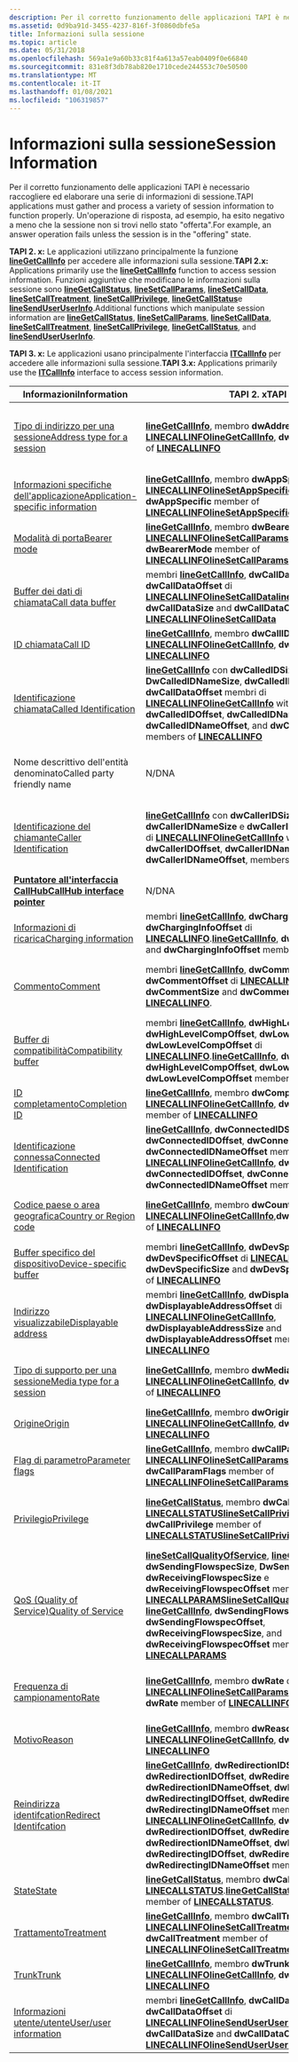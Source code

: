 ```yaml
---
description: Per il corretto funzionamento delle applicazioni TAPI è necessario raccogliere ed elaborare una serie di informazioni di sessione. Ad esempio, un'operazione di risposta ha esito negativo a meno che la sessione non si trovi nello \# stato &0034; offerta&\# 0034;.
ms.assetid: 0d9ba91d-3455-4237-816f-3f0860dbfe5a
title: Informazioni sulla sessione
ms.topic: article
ms.date: 05/31/2018
ms.openlocfilehash: 569a1e9a60b33c81f4a613a57eab0409f0e66840
ms.sourcegitcommit: 831e8f3db78ab820e1710cede244553c70e50500
ms.translationtype: MT
ms.contentlocale: it-IT
ms.lasthandoff: 01/08/2021
ms.locfileid: "106319857"
---
```

# <a name="session-information"></a><span data-ttu-id="a5a46-104">Informazioni sulla sessione</span><span class="sxs-lookup"><span data-stu-id="a5a46-104">Session Information</span></span>

<span data-ttu-id="a5a46-105">Per il corretto funzionamento delle applicazioni TAPI è necessario raccogliere ed elaborare una serie di informazioni di sessione.</span><span class="sxs-lookup"><span data-stu-id="a5a46-105">TAPI applications must gather and process a variety of session information to function properly.</span></span> <span data-ttu-id="a5a46-106">Un'operazione di risposta, ad esempio, ha esito negativo a meno che la sessione non si trovi nello stato "offerta".</span><span class="sxs-lookup"><span data-stu-id="a5a46-106">For example, an answer operation fails unless the session is in the "offering" state.</span></span>

<span data-ttu-id="a5a46-107">**TAPI 2. x:** Le applicazioni utilizzano principalmente la funzione [**lineGetCallInfo**](/windows/win32/api/tapi/nf-tapi-linegetcallinfo) per accedere alle informazioni sulla sessione.</span><span class="sxs-lookup"><span data-stu-id="a5a46-107">**TAPI 2.x:** Applications primarily use the [**lineGetCallInfo**](/windows/win32/api/tapi/nf-tapi-linegetcallinfo) function to access session information.</span></span> <span data-ttu-id="a5a46-108">Funzioni aggiuntive che modificano le informazioni sulla sessione sono [**lineGetCallStatus**](/windows/win32/api/tapi/nf-tapi-linegetcallstatus), [**lineSetCallParams**](/windows/win32/api/tapi/nf-tapi-linesetcallparams), [**lineSetCallData**](/windows/win32/api/tapi/nf-tapi-linesetcalldata), [**lineSetCallTreatment**](/windows/win32/api/tapi/nf-tapi-linesetcalltreatment), [**lineSetCallPrivilege**](/windows/win32/api/tapi/nf-tapi-linesetcallprivilege), [**lineGetCallStatus**](/windows/win32/api/tapi/nf-tapi-linegetcallstatus)e [**lineSendUserUserInfo**](/windows/win32/api/tapi/nf-tapi-linesenduseruserinfo).</span><span class="sxs-lookup"><span data-stu-id="a5a46-108">Additional functions which manipulate session information are [**lineGetCallStatus**](/windows/win32/api/tapi/nf-tapi-linegetcallstatus), [**lineSetCallParams**](/windows/win32/api/tapi/nf-tapi-linesetcallparams), [**lineSetCallData**](/windows/win32/api/tapi/nf-tapi-linesetcalldata), [**lineSetCallTreatment**](/windows/win32/api/tapi/nf-tapi-linesetcalltreatment), [**lineSetCallPrivilege**](/windows/win32/api/tapi/nf-tapi-linesetcallprivilege), [**lineGetCallStatus**](/windows/win32/api/tapi/nf-tapi-linegetcallstatus), and [**lineSendUserUserInfo**](/windows/win32/api/tapi/nf-tapi-linesenduseruserinfo).</span></span>

<span data-ttu-id="a5a46-109">**TAPI 3. x:** Le applicazioni usano principalmente l'interfaccia [**ITCallInfo**](/windows/desktop/api/tapi3if/nn-tapi3if-itcallinfo) per accedere alle informazioni sulla sessione.</span><span class="sxs-lookup"><span data-stu-id="a5a46-109">**TAPI 3.x:** Applications primarily use the [**ITCallInfo**](/windows/desktop/api/tapi3if/nn-tapi3if-itcallinfo) interface to access session information.</span></span>



| <span data-ttu-id="a5a46-110">Informazioni</span><span class="sxs-lookup"><span data-stu-id="a5a46-110">Information</span></span>                                                                  | <span data-ttu-id="a5a46-111">TAPI 2. x</span><span class="sxs-lookup"><span data-stu-id="a5a46-111">TAPI 2.x</span></span>                                                                                                                                                                                                                                                                                                                                           | <span data-ttu-id="a5a46-112">TAPI 3. x</span><span class="sxs-lookup"><span data-stu-id="a5a46-112">TAPI 3.x</span></span>                                                                                                                                                                                                                                                              |
|------------------------------------------------------------------------------|----------------------------------------------------------------------------------------------------------------------------------------------------------------------------------------------------------------------------------------------------------------------------------------------------------------------------------------------------|-----------------------------------------------------------------------------------------------------------------------------------------------------------------------------------------------------------------------------------------------------------------------|
| [<span data-ttu-id="a5a46-113">Tipo di indirizzo per una sessione</span><span class="sxs-lookup"><span data-stu-id="a5a46-113">Address type for a session</span></span>](address-type-for-a-session-ovr.md)             | <span data-ttu-id="a5a46-114">[**lineGetCallInfo**](/windows/win32/api/tapi/nf-tapi-linegetcallinfo), membro **dwAddressType** di [**LINECALLINFO**](/windows/win32/api/tapi/ns-tapi-linecallinfo)</span><span class="sxs-lookup"><span data-stu-id="a5a46-114">[**lineGetCallInfo**](/windows/win32/api/tapi/nf-tapi-linegetcallinfo), **dwAddressType** member of [**LINECALLINFO**](/windows/win32/api/tapi/ns-tapi-linecallinfo)</span></span>                                                                                                                                                                                                                 | <span data-ttu-id="a5a46-115">[**ITCallInfo:: Get \_ CallInfoLong**](/windows/desktop/api/tapi3if/nf-tapi3if-itcallinfo-get_callinfolong), chiamato con il membro CIL **\_ CALLERIDADDRESSTYPE**, **CIL \_ CALLEDIDADDRESSTYPE** o **CIL \_ CONNECTEDIDADDRESSTYPE** di [**CALLINFO \_ Long**](/windows/desktop/api/Tapi3if/ne-tapi3if-callinfo_long).</span><span class="sxs-lookup"><span data-stu-id="a5a46-115">[**ITCallInfo::get\_CallInfoLong**](/windows/desktop/api/tapi3if/nf-tapi3if-itcallinfo-get_callinfolong), called with the **CIL\_CALLERIDADDRESSTYPE**, **CIL\_CALLEDIDADDRESSTYPE**, or **CIL\_CONNECTEDIDADDRESSTYPE** member of [**CALLINFO\_LONG**](/windows/desktop/api/Tapi3if/ne-tapi3if-callinfo_long).</span></span>                               |
| [<span data-ttu-id="a5a46-116">Informazioni specifiche dell'applicazione</span><span class="sxs-lookup"><span data-stu-id="a5a46-116">Application-specific information</span></span>](application-specific-information-ovr.md) | <span data-ttu-id="a5a46-117">[**lineGetCallInfo**](/windows/win32/api/tapi/nf-tapi-linegetcallinfo), membro **dwAppSpecific** di [**LINECALLINFO**](/windows/win32/api/tapi/ns-tapi-linecallinfo)[**lineSetAppSpecific**](/windows/win32/api/tapi/nf-tapi-linesetappspecific)</span><span class="sxs-lookup"><span data-stu-id="a5a46-117">[**lineGetCallInfo**](/windows/win32/api/tapi/nf-tapi-linegetcallinfo), **dwAppSpecific** member of [**LINECALLINFO**](/windows/win32/api/tapi/ns-tapi-linecallinfo)[**lineSetAppSpecific**](/windows/win32/api/tapi/nf-tapi-linesetappspecific)</span></span><br/>                                                                                                                                             | <span data-ttu-id="a5a46-118">[**ITCallInfo:: Get \_ CallInfoLong**](/windows/desktop/api/tapi3if/nf-tapi3if-itcallinfo-get_callinfolong) o [**ITCallInfo::p UT \_ CallInfoLong**](/windows/desktop/api/tapi3if/nf-tapi3if-itcallinfo-put_callinfolong), chiamato con il **membro \_ APPSPECIFIC CIL** di [**CALLINFO \_ Long**](/windows/desktop/api/Tapi3if/ne-tapi3if-callinfo_long).</span><span class="sxs-lookup"><span data-stu-id="a5a46-118">[**ITCallInfo::get\_CallInfoLong**](/windows/desktop/api/tapi3if/nf-tapi3if-itcallinfo-get_callinfolong) or [**ITCallInfo::put\_CallInfoLong**](/windows/desktop/api/tapi3if/nf-tapi3if-itcallinfo-put_callinfolong), called with the **CIL\_APPSPECIFIC** member of [**CALLINFO\_LONG**](/windows/desktop/api/Tapi3if/ne-tapi3if-callinfo_long).</span></span>                                 |
| [<span data-ttu-id="a5a46-119">Modalità di porta</span><span class="sxs-lookup"><span data-stu-id="a5a46-119">Bearer mode</span></span>](bearer-mode-ovr.md)                                           | <span data-ttu-id="a5a46-120">[**lineGetCallInfo**](/windows/win32/api/tapi/nf-tapi-linegetcallinfo), membro **dwBearerMode** di [**LINECALLINFO**](/windows/win32/api/tapi/ns-tapi-linecallinfo)[**lineSetCallParams**](/windows/win32/api/tapi/nf-tapi-linesetcallparams)</span><span class="sxs-lookup"><span data-stu-id="a5a46-120">[**lineGetCallInfo**](/windows/win32/api/tapi/nf-tapi-linegetcallinfo), **dwBearerMode** member of [**LINECALLINFO**](/windows/win32/api/tapi/ns-tapi-linecallinfo)[**lineSetCallParams**](/windows/win32/api/tapi/nf-tapi-linesetcallparams)</span></span><br/>                                                                                                                                                | <span data-ttu-id="a5a46-121">[**ITCallInfo:: Get \_ CallInfoLong**](/windows/desktop/api/tapi3if/nf-tapi3if-itcallinfo-get_callinfolong) o [**ITCallInfo::p UT \_ CallInfoLong**](/windows/desktop/api/tapi3if/nf-tapi3if-itcallinfo-put_callinfolong), chiamato con il **membro \_ BEARERMODE CIL** di [**CALLINFO \_ Long**](/windows/desktop/api/Tapi3if/ne-tapi3if-callinfo_long).</span><span class="sxs-lookup"><span data-stu-id="a5a46-121">[**ITCallInfo::get\_CallInfoLong**](/windows/desktop/api/tapi3if/nf-tapi3if-itcallinfo-get_callinfolong) or [**ITCallInfo::put\_CallInfoLong**](/windows/desktop/api/tapi3if/nf-tapi3if-itcallinfo-put_callinfolong), called with the **CIL\_BEARERMODE** member of [**CALLINFO\_LONG**](/windows/desktop/api/Tapi3if/ne-tapi3if-callinfo_long).</span></span>                                  |
| [<span data-ttu-id="a5a46-122">Buffer dei dati di chiamata</span><span class="sxs-lookup"><span data-stu-id="a5a46-122">Call data buffer</span></span>](call-data-ovr.md)                                        | <span data-ttu-id="a5a46-123">membri [**lineGetCallInfo**](/windows/win32/api/tapi/nf-tapi-linegetcallinfo), **dwCallDataSize** e **dwCallDataOffset** di [**LINECALLINFO**](/windows/win32/api/tapi/ns-tapi-linecallinfo)[**lineSetCallData**](/windows/win32/api/tapi/nf-tapi-linesetcalldata)</span><span class="sxs-lookup"><span data-stu-id="a5a46-123">[**lineGetCallInfo**](/windows/win32/api/tapi/nf-tapi-linegetcallinfo), **dwCallDataSize** and **dwCallDataOffset** members of [**LINECALLINFO**](/windows/win32/api/tapi/ns-tapi-linecallinfo)[**lineSetCallData**](/windows/win32/api/tapi/nf-tapi-linesetcalldata)</span></span><br/>                                                                                                                        | <span data-ttu-id="a5a46-124">[**ITCallInfo:: GetCallInfoBuffer**](/windows/desktop/api/tapi3if/nf-tapi3if-itcallinfo-getcallinfobuffer), chiamato con il **membro \_ CALLDATABUFFER di CIB** del [**\_ buffer CALLINFO**](/windows/desktop/api/Tapi3if/ne-tapi3if-callinfo_buffer)</span><span class="sxs-lookup"><span data-stu-id="a5a46-124">[**ITCallInfo::GetCallInfoBuffer**](/windows/desktop/api/tapi3if/nf-tapi3if-itcallinfo-getcallinfobuffer), called with the **CIB\_CALLDATABUFFER** member of [**CALLINFO\_BUFFER**](/windows/desktop/api/Tapi3if/ne-tapi3if-callinfo_buffer)</span></span>                                                                                                  |
| [<span data-ttu-id="a5a46-125">ID chiamata</span><span class="sxs-lookup"><span data-stu-id="a5a46-125">Call ID</span></span>](call-id-ovr.md)                                                   | <span data-ttu-id="a5a46-126">[**lineGetCallInfo**](/windows/win32/api/tapi/nf-tapi-linegetcallinfo), membro **dwCallID** di [**LINECALLINFO**](/windows/win32/api/tapi/ns-tapi-linecallinfo)</span><span class="sxs-lookup"><span data-stu-id="a5a46-126">[**lineGetCallInfo**](/windows/win32/api/tapi/nf-tapi-linegetcallinfo), **dwCallID** member of [**LINECALLINFO**](/windows/win32/api/tapi/ns-tapi-linecallinfo)</span></span>                                                                                                                                                                                                                      | <span data-ttu-id="a5a46-127">[**ITCallInfo:: Get \_ CallInfoLong**](/windows/desktop/api/tapi3if/nf-tapi3if-itcallinfo-get_callinfolong), chiamato con il membro **CIL \_ CALLID** di [**CALLINFO \_ Long**](/windows/desktop/api/Tapi3if/ne-tapi3if-callinfo_long).</span><span class="sxs-lookup"><span data-stu-id="a5a46-127">[**ITCallInfo::get\_CallInfoLong**](/windows/desktop/api/tapi3if/nf-tapi3if-itcallinfo-get_callinfolong), called with the **CIL\_CALLID** member of [**CALLINFO\_LONG**](/windows/desktop/api/Tapi3if/ne-tapi3if-callinfo_long).</span></span>                                                                                                              |
| [<span data-ttu-id="a5a46-128">Identificazione chiamata</span><span class="sxs-lookup"><span data-stu-id="a5a46-128">Called Identification</span></span>](called-identification-ovr.md)                       | <span data-ttu-id="a5a46-129">[**lineGetCallInfo**](/windows/win32/api/tapi/nf-tapi-linegetcallinfo) con **dwCalledIDSize**, **dwCalledIDOffset**, **DwCalledIDNameSize**, **dwCalledIDNameOffset** e **dwCallDataOffset** membri di [**LINECALLINFO**](/windows/win32/api/tapi/ns-tapi-linecallinfo)</span><span class="sxs-lookup"><span data-stu-id="a5a46-129">[**lineGetCallInfo**](/windows/win32/api/tapi/nf-tapi-linegetcallinfo) with **dwCalledIDSize**, **dwCalledIDOffset**, **dwCalledIDNameSize**, **dwCalledIDNameOffset**, and **dwCallDataOffset** members of [**LINECALLINFO**](/windows/win32/api/tapi/ns-tapi-linecallinfo)</span></span>                                                                                                         | <span data-ttu-id="a5a46-130">[**ITCallInfo:: Get \_ CallInfoString**](/windows/desktop/api/tapi3if/nf-tapi3if-itcallinfo-get_callinfostring) o [**ITCallInfo::p UT \_ CallInfoString**](/windows/desktop/api/tapi3if/nf-tapi3if-itcallinfo-put_callinfostring), chiamato con il **membro \_ CALLINGPARTYID CIS** della [**\_ stringa CALLINFO**](/windows/desktop/api/Tapi3if/ne-tapi3if-callinfo_string).</span><span class="sxs-lookup"><span data-stu-id="a5a46-130">[**ITCallInfo::get\_CallInfoString**](/windows/desktop/api/tapi3if/nf-tapi3if-itcallinfo-get_callinfostring) or [**ITCallInfo::put\_CallInfoString**](/windows/desktop/api/tapi3if/nf-tapi3if-itcallinfo-put_callinfostring), called with the **CIS\_CALLINGPARTYID** member of [**CALLINFO\_STRING**](/windows/desktop/api/Tapi3if/ne-tapi3if-callinfo_string).</span></span>                  |
| <span data-ttu-id="a5a46-131">Nome descrittivo dell'entità denominato</span><span class="sxs-lookup"><span data-stu-id="a5a46-131">Called party friendly name</span></span>                                                   | <span data-ttu-id="a5a46-132">N/D</span><span class="sxs-lookup"><span data-stu-id="a5a46-132">NA</span></span>                                                                                                                                                                                                                                                                                                                                                 | <span data-ttu-id="a5a46-133">[**ITCallInfo:: Get \_ CallInfoString**](/windows/desktop/api/tapi3if/nf-tapi3if-itcallinfo-get_callinfostring) o [**ITCallInfo::p UT \_ CallInfoString**](/windows/desktop/api/tapi3if/nf-tapi3if-itcallinfo-put_callinfostring), chiamato con il **membro \_ CALLEDPARTYFRIENDLYNAME CIS** della [**\_ stringa CALLINFO**](/windows/desktop/api/Tapi3if/ne-tapi3if-callinfo_string).</span><span class="sxs-lookup"><span data-stu-id="a5a46-133">[**ITCallInfo::get\_CallInfoString**](/windows/desktop/api/tapi3if/nf-tapi3if-itcallinfo-get_callinfostring) or [**ITCallInfo::put\_CallInfoString**](/windows/desktop/api/tapi3if/nf-tapi3if-itcallinfo-put_callinfostring), called with the **CIS\_CALLEDPARTYFRIENDLYNAME** member of [**CALLINFO\_STRING**](/windows/desktop/api/Tapi3if/ne-tapi3if-callinfo_string).</span></span>         |
| [<span data-ttu-id="a5a46-134">Identificazione del chiamante</span><span class="sxs-lookup"><span data-stu-id="a5a46-134">Caller Identification</span></span>](caller-identification-ovr.md)                       | <span data-ttu-id="a5a46-135">[**lineGetCallInfo**](/windows/win32/api/tapi/nf-tapi-linegetcallinfo) con **dwCallerIDSize**, **dwCallerIDOffset**, **dwCallerIDNameSize** e **dwCallerIDNameOffset**, membri di [**LINECALLINFO**](/windows/win32/api/tapi/ns-tapi-linecallinfo)</span><span class="sxs-lookup"><span data-stu-id="a5a46-135">[**lineGetCallInfo**](/windows/win32/api/tapi/nf-tapi-linegetcallinfo) with **dwCallerIDSize**, **dwCallerIDOffset**, **dwCallerIDNameSize**, and **dwCallerIDNameOffset**, members of [**LINECALLINFO**](/windows/win32/api/tapi/ns-tapi-linecallinfo)</span></span>                                                                                                                              | <span data-ttu-id="a5a46-136">[**ITCallInfo:: Get \_ CallInfoString**](/windows/desktop/api/tapi3if/nf-tapi3if-itcallinfo-get_callinfostring), chiamato con il **membro CIS \_ CALLERIDNAME**, **CIS \_ CALLERIDNUMBER**, **CIS \_ CALLEDIDNAME** o **CIS \_ CALLEDIDNUMBER** di [**CALLINFO \_ stringa**](/windows/desktop/api/Tapi3if/ne-tapi3if-callinfo_string).</span><span class="sxs-lookup"><span data-stu-id="a5a46-136">[**ITCallInfo::get\_CallInfoString**](/windows/desktop/api/tapi3if/nf-tapi3if-itcallinfo-get_callinfostring), called with the **CIS\_CALLERIDNAME**, **CIS\_CALLERIDNUMBER**, **CIS\_CALLEDIDNAME**, or **CIS\_CALLEDIDNUMBER** member of [**CALLINFO\_STRING**](/windows/desktop/api/Tapi3if/ne-tapi3if-callinfo_string).</span></span>                    |
| [<span data-ttu-id="a5a46-137">**Puntatore all'interfaccia CallHub**</span><span class="sxs-lookup"><span data-stu-id="a5a46-137">**CallHub interface pointer**</span></span>](/windows/desktop/api/tapi3if/nn-tapi3if-itcallhub)                               | <span data-ttu-id="a5a46-138">N/D</span><span class="sxs-lookup"><span data-stu-id="a5a46-138">NA</span></span>                                                                                                                                                                                                                                                                                                                                                 | <span data-ttu-id="a5a46-139">[**ITCallInfo:: Get \_ CallHub**](/windows/desktop/api/tapi3if/nf-tapi3if-itcallinfo-get_callhub)[**ITTAPI:: EnumerateCallHubs**](/windows/desktop/api/tapi3if/nf-tapi3if-ittapi-enumeratecallhubs)</span><span class="sxs-lookup"><span data-stu-id="a5a46-139">[**ITCallInfo::get\_CallHub**](/windows/desktop/api/tapi3if/nf-tapi3if-itcallinfo-get_callhub)[**ITTAPI::EnumerateCallHubs**](/windows/desktop/api/tapi3if/nf-tapi3if-ittapi-enumeratecallhubs)</span></span><br/>                                                                                                                                    |
| [<span data-ttu-id="a5a46-140">Informazioni di ricarica</span><span class="sxs-lookup"><span data-stu-id="a5a46-140">Charging information</span></span>](charging-information-ovr.md)                         | <span data-ttu-id="a5a46-141">membri [**lineGetCallInfo**](/windows/win32/api/tapi/nf-tapi-linegetcallinfo), **dwChargingInfoSize** e **dwChargingInfoOffset** di [**LINECALLINFO**](/windows/win32/api/tapi/ns-tapi-linecallinfo).</span><span class="sxs-lookup"><span data-stu-id="a5a46-141">[**lineGetCallInfo**](/windows/win32/api/tapi/nf-tapi-linegetcallinfo), **dwChargingInfoSize** and **dwChargingInfoOffset** members of [**LINECALLINFO**](/windows/win32/api/tapi/ns-tapi-linecallinfo).</span></span>                                                                                                                                                                             | <span data-ttu-id="a5a46-142">[**ITCallInfo:: GetCallInfoBuffer**](/windows/desktop/api/tapi3if/nf-tapi3if-itcallinfo-getcallinfobuffer), chiamato con il **membro \_ CHARGINGINFOBUFFER di CIB** del [**\_ buffer CALLINFO**](/windows/desktop/api/Tapi3if/ne-tapi3if-callinfo_buffer)</span><span class="sxs-lookup"><span data-stu-id="a5a46-142">[**ITCallInfo::GetCallInfoBuffer**](/windows/desktop/api/tapi3if/nf-tapi3if-itcallinfo-getcallinfobuffer), called with the **CIB\_CHARGINGINFOBUFFER** member of [**CALLINFO\_BUFFER**](/windows/desktop/api/Tapi3if/ne-tapi3if-callinfo_buffer)</span></span>                                                                                              |
| [<span data-ttu-id="a5a46-143">Commento</span><span class="sxs-lookup"><span data-stu-id="a5a46-143">Comment</span></span>](comment-ovr.md)                                                   | <span data-ttu-id="a5a46-144">membri [**lineGetCallInfo**](/windows/win32/api/tapi/nf-tapi-linegetcallinfo), **dwCommentSize** e **dwCommentOffset** di [**LINECALLINFO**](/windows/win32/api/tapi/ns-tapi-linecallinfo).</span><span class="sxs-lookup"><span data-stu-id="a5a46-144">[**lineGetCallInfo**](/windows/win32/api/tapi/nf-tapi-linegetcallinfo), **dwCommentSize** and **dwCommentOffset** members of [**LINECALLINFO**](/windows/win32/api/tapi/ns-tapi-linecallinfo).</span></span>                                                                                                                                                                                       | <span data-ttu-id="a5a46-145">[**ITCallInfo:: Get \_ CallInfoString**](/windows/desktop/api/tapi3if/nf-tapi3if-itcallinfo-get_callinfostring) o [**ITCallInfo::p UT \_ CallInfoString**](/windows/desktop/api/tapi3if/nf-tapi3if-itcallinfo-put_callinfostring), chiamato con il membro del **\_ Commento CIS** della [**\_ stringa CALLINFO**](/windows/desktop/api/Tapi3if/ne-tapi3if-callinfo_string).</span><span class="sxs-lookup"><span data-stu-id="a5a46-145">[**ITCallInfo::get\_CallInfoString**](/windows/desktop/api/tapi3if/nf-tapi3if-itcallinfo-get_callinfostring) or [**ITCallInfo::put\_CallInfoString**](/windows/desktop/api/tapi3if/nf-tapi3if-itcallinfo-put_callinfostring), called with the **CIS\_COMMENT** member of [**CALLINFO\_STRING**](/windows/desktop/api/Tapi3if/ne-tapi3if-callinfo_string).</span></span>                         |
| [<span data-ttu-id="a5a46-146">Buffer di compatibilità</span><span class="sxs-lookup"><span data-stu-id="a5a46-146">Compatibility buffer</span></span>](compatibility-buffer-ovr.md)                         | <span data-ttu-id="a5a46-147">membri [**lineGetCallInfo**](/windows/win32/api/tapi/nf-tapi-linegetcallinfo), **dwHighLevelCompSize**, **dwHighLevelCompOffset**, **dwLowLevelCompSize** o **dwLowLevelCompOffset** di [**LINECALLINFO**](/windows/win32/api/tapi/ns-tapi-linecallinfo).</span><span class="sxs-lookup"><span data-stu-id="a5a46-147">[**lineGetCallInfo**](/windows/win32/api/tapi/nf-tapi-linegetcallinfo), **dwHighLevelCompSize**, **dwHighLevelCompOffset**, **dwLowLevelCompSize**, or **dwLowLevelCompOffset** members of [**LINECALLINFO**](/windows/win32/api/tapi/ns-tapi-linecallinfo).</span></span>                                                                                                                         | <span data-ttu-id="a5a46-148">[**ITCallInfo:: GetCallInfoBuffer**](/windows/desktop/api/tapi3if/nf-tapi3if-itcallinfo-getcallinfobuffer), chiamato con il **membro CIB \_ HIGHLEVELCOMPATIBILITYBUFFER** o CIB LOWLEVELCOMPATIBILITYBUFFER del [**\_ buffer CALLINFO**](/windows/desktop/api/Tapi3if/ne-tapi3if-callinfo_buffer) **\_**</span><span class="sxs-lookup"><span data-stu-id="a5a46-148">[**ITCallInfo::GetCallInfoBuffer**](/windows/desktop/api/tapi3if/nf-tapi3if-itcallinfo-getcallinfobuffer), called with the **CIB\_HIGHLEVELCOMPATIBILITYBUFFER** or **CIB\_LOWLEVELCOMPATIBILITYBUFFER** member of [**CALLINFO\_BUFFER**](/windows/desktop/api/Tapi3if/ne-tapi3if-callinfo_buffer)</span></span>                                            |
| [<span data-ttu-id="a5a46-149">ID completamento</span><span class="sxs-lookup"><span data-stu-id="a5a46-149">Completion ID</span></span>](completion-id-ovr.md)                                       | <span data-ttu-id="a5a46-150">[**lineGetCallInfo**](/windows/win32/api/tapi/nf-tapi-linegetcallinfo), membro **dwCompletionID** di [**LINECALLINFO**](/windows/win32/api/tapi/ns-tapi-linecallinfo)</span><span class="sxs-lookup"><span data-stu-id="a5a46-150">[**lineGetCallInfo**](/windows/win32/api/tapi/nf-tapi-linegetcallinfo), **dwCompletionID** member of [**LINECALLINFO**](/windows/win32/api/tapi/ns-tapi-linecallinfo)</span></span>                                                                                                                                                                                                                | <span data-ttu-id="a5a46-151">[**ITCallInfo:: Get \_ CallInfoLong**](/windows/desktop/api/tapi3if/nf-tapi3if-itcallinfo-get_callinfolong), chiamato con il membro **CIL \_ COMPLETIONID** di [**CALLINFO \_ Long**](/windows/desktop/api/Tapi3if/ne-tapi3if-callinfo_long).</span><span class="sxs-lookup"><span data-stu-id="a5a46-151">[**ITCallInfo::get\_CallInfoLong**](/windows/desktop/api/tapi3if/nf-tapi3if-itcallinfo-get_callinfolong), called with the **CIL\_COMPLETIONID** member of [**CALLINFO\_LONG**](/windows/desktop/api/Tapi3if/ne-tapi3if-callinfo_long).</span></span>                                                                                                        |
| [<span data-ttu-id="a5a46-152">Identificazione connessa</span><span class="sxs-lookup"><span data-stu-id="a5a46-152">Connected Identification</span></span>](connected-identification-ovr.md)                 | <span data-ttu-id="a5a46-153">[**lineGetCallInfo**](/windows/win32/api/tapi/nf-tapi-linegetcallinfo), **dwConnectedIDSize**, **dwConnectedIDOffset**, **dwConnectedIDNameSize** o **dwConnectedIDNameOffset** membro di [**LINECALLINFO**](/windows/win32/api/tapi/ns-tapi-linecallinfo)</span><span class="sxs-lookup"><span data-stu-id="a5a46-153">[**lineGetCallInfo**](/windows/win32/api/tapi/nf-tapi-linegetcallinfo), **dwConnectedIDSize**, **dwConnectedIDOffset**, **dwConnectedIDNameSize**, or **dwConnectedIDNameOffset** member of [**LINECALLINFO**](/windows/win32/api/tapi/ns-tapi-linecallinfo)</span></span>                                                                                                                         | <span data-ttu-id="a5a46-154">[**ITCallInfo:: Get \_ CallInfoString**](/windows/desktop/api/tapi3if/nf-tapi3if-itcallinfo-get_callinfostring), chiamato con il membro **CIS \_ CONNECTEDIDNAME** o **CIS \_ CONNECTEDIDNUMBER** di [**CALLINFO \_ String**](/windows/desktop/api/Tapi3if/ne-tapi3if-callinfo_string).</span><span class="sxs-lookup"><span data-stu-id="a5a46-154">[**ITCallInfo::get\_CallInfoString**](/windows/desktop/api/tapi3if/nf-tapi3if-itcallinfo-get_callinfostring), called with the **CIS\_CONNECTEDIDNAME** or **CIS\_CONNECTEDIDNUMBER** member of [**CALLINFO\_STRING**](/windows/desktop/api/Tapi3if/ne-tapi3if-callinfo_string).</span></span>                                                               |
| [<span data-ttu-id="a5a46-155">Codice paese o area geografica</span><span class="sxs-lookup"><span data-stu-id="a5a46-155">Country or Region code</span></span>](country-code-ovr.md)                               | <span data-ttu-id="a5a46-156">[**lineGetCallInfo**](/windows/win32/api/tapi/nf-tapi-linegetcallinfo), membro **dwCountryCode** di [**LINECALLINFO**](/windows/win32/api/tapi/ns-tapi-linecallinfo)</span><span class="sxs-lookup"><span data-stu-id="a5a46-156">[**lineGetCallInfo**](/windows/win32/api/tapi/nf-tapi-linegetcallinfo),**dwCountryCode** member of [**LINECALLINFO**](/windows/win32/api/tapi/ns-tapi-linecallinfo)</span></span>                                                                                                                                                                                                                  | <span data-ttu-id="a5a46-157">[**ITCallInfo:: Get \_ CallInfoLong**](/windows/desktop/api/tapi3if/nf-tapi3if-itcallinfo-get_callinfolong) o [**ITCallInfo::p UT \_ CallInfoLong**](/windows/desktop/api/tapi3if/nf-tapi3if-itcallinfo-put_callinfolong), chiamato con il **membro \_ COUNTRYCODE CIL** di [**CALLINFO \_ Long**](/windows/desktop/api/Tapi3if/ne-tapi3if-callinfo_long).</span><span class="sxs-lookup"><span data-stu-id="a5a46-157">[**ITCallInfo::get\_CallInfoLong**](/windows/desktop/api/tapi3if/nf-tapi3if-itcallinfo-get_callinfolong) or [**ITCallInfo::put\_CallInfoLong**](/windows/desktop/api/tapi3if/nf-tapi3if-itcallinfo-put_callinfolong), called with the **CIL\_COUNTRYCODE** member of [**CALLINFO\_LONG**](/windows/desktop/api/Tapi3if/ne-tapi3if-callinfo_long).</span></span>                                 |
| [<span data-ttu-id="a5a46-158">Buffer specifico del dispositivo</span><span class="sxs-lookup"><span data-stu-id="a5a46-158">Device-specific buffer</span></span>](device-specific-buffer-ovr.md)                     | <span data-ttu-id="a5a46-159">membri [**lineGetCallInfo**](/windows/win32/api/tapi/nf-tapi-linegetcallinfo), **dwDevSpecificSize** e **dwDevSpecificOffset** di [**LINECALLINFO**](/windows/win32/api/tapi/ns-tapi-linecallinfo)</span><span class="sxs-lookup"><span data-stu-id="a5a46-159">[**lineGetCallInfo**](/windows/win32/api/tapi/nf-tapi-linegetcallinfo), **dwDevSpecificSize** and **dwDevSpecificOffset** members of [**LINECALLINFO**](/windows/win32/api/tapi/ns-tapi-linecallinfo)</span></span>                                                                                                                                                                                | <span data-ttu-id="a5a46-160">[**ITCallInfo:: GetCallInfoBuffer**](/windows/desktop/api/tapi3if/nf-tapi3if-itcallinfo-getcallinfobuffer), chiamato con il **membro \_ DEVSPECIFICBUFFER di CIB** del [**\_ buffer CALLINFO**](/windows/desktop/api/Tapi3if/ne-tapi3if-callinfo_buffer)</span><span class="sxs-lookup"><span data-stu-id="a5a46-160">[**ITCallInfo::GetCallInfoBuffer**](/windows/desktop/api/tapi3if/nf-tapi3if-itcallinfo-getcallinfobuffer), called with the **CIB\_DEVSPECIFICBUFFER** member of [**CALLINFO\_BUFFER**](/windows/desktop/api/Tapi3if/ne-tapi3if-callinfo_buffer)</span></span>                                                                                               |
| [<span data-ttu-id="a5a46-161">Indirizzo visualizzabile</span><span class="sxs-lookup"><span data-stu-id="a5a46-161">Displayable address</span></span>](displayable-address-ovr.md)                           | <span data-ttu-id="a5a46-162">membri [**lineGetCallInfo**](/windows/win32/api/tapi/nf-tapi-linegetcallinfo), **dwDisplayableAddressSize** e **dwDisplayableAddressOffset** di [**LINECALLINFO**](/windows/win32/api/tapi/ns-tapi-linecallinfo)</span><span class="sxs-lookup"><span data-stu-id="a5a46-162">[**lineGetCallInfo**](/windows/win32/api/tapi/nf-tapi-linegetcallinfo), **dwDisplayableAddressSize** and **dwDisplayableAddressOffset** members of [**LINECALLINFO**](/windows/win32/api/tapi/ns-tapi-linecallinfo)</span></span>                                                                                                                                                                  | <span data-ttu-id="a5a46-163">[**ITCallInfo:: Get \_ CallInfoString**](/windows/desktop/api/tapi3if/nf-tapi3if-itcallinfo-get_callinfostring) o [**ITCallInfo::p UT \_ CallInfoString**](/windows/desktop/api/tapi3if/nf-tapi3if-itcallinfo-put_callinfostring), chiamato con il **membro \_ DISPLAYABLEADDRESS CIS** della [**\_ stringa CALLINFO**](/windows/desktop/api/Tapi3if/ne-tapi3if-callinfo_string).</span><span class="sxs-lookup"><span data-stu-id="a5a46-163">[**ITCallInfo::get\_CallInfoString**](/windows/desktop/api/tapi3if/nf-tapi3if-itcallinfo-get_callinfostring) or [**ITCallInfo::put\_CallInfoString**](/windows/desktop/api/tapi3if/nf-tapi3if-itcallinfo-put_callinfostring), called with the **CIS\_DISPLAYABLEADDRESS** member of [**CALLINFO\_STRING**](/windows/desktop/api/Tapi3if/ne-tapi3if-callinfo_string).</span></span>              |
| [<span data-ttu-id="a5a46-164">Tipo di supporto per una sessione</span><span class="sxs-lookup"><span data-stu-id="a5a46-164">Media type for a session</span></span>](media-type-ovr.md)                               | <span data-ttu-id="a5a46-165">[**lineGetCallInfo**](/windows/win32/api/tapi/nf-tapi-linegetcallinfo), membro **dwMediaMode** di [**LINECALLINFO**](/windows/win32/api/tapi/ns-tapi-linecallinfo)</span><span class="sxs-lookup"><span data-stu-id="a5a46-165">[**lineGetCallInfo**](/windows/win32/api/tapi/nf-tapi-linegetcallinfo), **dwMediaMode** member of [**LINECALLINFO**](/windows/win32/api/tapi/ns-tapi-linecallinfo)</span></span>                                                                                                                                                                                                                   | <span data-ttu-id="a5a46-166">[**ITCallInfo:: Get \_ CallInfoLong**](/windows/desktop/api/tapi3if/nf-tapi3if-itcallinfo-get_callinfolong), chiamato con il membro **CIL \_ MEDIATYPESAVAILABLE** di [**CALLINFO \_ Long**](/windows/desktop/api/Tapi3if/ne-tapi3if-callinfo_long).</span><span class="sxs-lookup"><span data-stu-id="a5a46-166">[**ITCallInfo::get\_CallInfoLong**](/windows/desktop/api/tapi3if/nf-tapi3if-itcallinfo-get_callinfolong), called with the **CIL\_MEDIATYPESAVAILABLE** member of [**CALLINFO\_LONG**](/windows/desktop/api/Tapi3if/ne-tapi3if-callinfo_long).</span></span>                                                                                                 |
| [<span data-ttu-id="a5a46-167">Origine</span><span class="sxs-lookup"><span data-stu-id="a5a46-167">Origin</span></span>](origin-ovr.md)                                                     | <span data-ttu-id="a5a46-168">[**lineGetCallInfo**](/windows/win32/api/tapi/nf-tapi-linegetcallinfo), membro **dwOrigin** di [**LINECALLINFO**](/windows/win32/api/tapi/ns-tapi-linecallinfo)</span><span class="sxs-lookup"><span data-stu-id="a5a46-168">[**lineGetCallInfo**](/windows/win32/api/tapi/nf-tapi-linegetcallinfo), **dwOrigin** member of [**LINECALLINFO**](/windows/win32/api/tapi/ns-tapi-linecallinfo)</span></span>                                                                                                                                                                                                                      | <span data-ttu-id="a5a46-169">[**ITCallInfo:: Get \_ CallInfoLong**](/windows/desktop/api/tapi3if/nf-tapi3if-itcallinfo-get_callinfolong), chiamato con il membro di **\_ origine CIL** di [**CALLINFO \_ Long**](/windows/desktop/api/Tapi3if/ne-tapi3if-callinfo_long).</span><span class="sxs-lookup"><span data-stu-id="a5a46-169">[**ITCallInfo::get\_CallInfoLong**](/windows/desktop/api/tapi3if/nf-tapi3if-itcallinfo-get_callinfolong), called with the **CIL\_ORIGIN** member of [**CALLINFO\_LONG**](/windows/desktop/api/Tapi3if/ne-tapi3if-callinfo_long).</span></span>                                                                                                              |
| [<span data-ttu-id="a5a46-170">Flag di parametro</span><span class="sxs-lookup"><span data-stu-id="a5a46-170">Parameter flags</span></span>](parameter-flags-ovr.md)                                   | <span data-ttu-id="a5a46-171">[**lineGetCallInfo**](/windows/win32/api/tapi/nf-tapi-linegetcallinfo), membro **dwCallParamFlags** di [**LINECALLINFO**](/windows/win32/api/tapi/ns-tapi-linecallinfo)[**lineSetCallParams**](/windows/win32/api/tapi/nf-tapi-linesetcallparams)</span><span class="sxs-lookup"><span data-stu-id="a5a46-171">[**lineGetCallInfo**](/windows/win32/api/tapi/nf-tapi-linegetcallinfo), **dwCallParamFlags** member of [**LINECALLINFO**](/windows/win32/api/tapi/ns-tapi-linecallinfo)[**lineSetCallParams**](/windows/win32/api/tapi/nf-tapi-linesetcallparams)</span></span><br/>                                                                                                                                            | <span data-ttu-id="a5a46-172">[**ITCallInfo:: Get \_ CallInfoLong**](/windows/desktop/api/tapi3if/nf-tapi3if-itcallinfo-get_callinfolong) o [**ITCallInfo::p UT \_ CallInfoLong**](/windows/desktop/api/tapi3if/nf-tapi3if-itcallinfo-put_callinfolong), chiamato con il **membro \_ CALLPARAMSFLAGS CIL** di [**CALLINFO \_ Long**](/windows/desktop/api/Tapi3if/ne-tapi3if-callinfo_long).</span><span class="sxs-lookup"><span data-stu-id="a5a46-172">[**ITCallInfo::get\_CallInfoLong**](/windows/desktop/api/tapi3if/nf-tapi3if-itcallinfo-get_callinfolong) or [**ITCallInfo::put\_CallInfoLong**](/windows/desktop/api/tapi3if/nf-tapi3if-itcallinfo-put_callinfolong), called with the **CIL\_CALLPARAMSFLAGS** member of [**CALLINFO\_LONG**](/windows/desktop/api/Tapi3if/ne-tapi3if-callinfo_long).</span></span>                             |
| [<span data-ttu-id="a5a46-173">Privilegio</span><span class="sxs-lookup"><span data-stu-id="a5a46-173">Privilege</span></span>](privilege-ovr.md)                                               | <span data-ttu-id="a5a46-174">[**lineGetCallStatus**](/windows/win32/api/tapi/nf-tapi-linegetcallstatus), membro **dwCallPrivilege** di [**LINECALLSTATUS**](/windows/win32/api/tapi/ns-tapi-linecallstatus)[**lineSetCallPrivilege**](/windows/win32/api/tapi/nf-tapi-linesetcallprivilege)</span><span class="sxs-lookup"><span data-stu-id="a5a46-174">[**lineGetCallStatus**](/windows/win32/api/tapi/nf-tapi-linegetcallstatus), **dwCallPrivilege** member of [**LINECALLSTATUS**](/windows/win32/api/tapi/ns-tapi-linecallstatus)[**lineSetCallPrivilege**](/windows/win32/api/tapi/nf-tapi-linesetcallprivilege)</span></span><br/>                                                                                                                               | <span data-ttu-id="a5a46-175">[**ITCallInfo:: Get \_ Privilege**](/windows/desktop/api/tapi3if/nf-tapi3if-itcallinfo-get_privilege) o [**ITCallInfo:: Get \_ CallInfoLong**](/windows/desktop/api/tapi3if/nf-tapi3if-itcallinfo-get_callinfolong), chiamato con il membro **CIL \_ NUMBEROFOWNERS** o **CIL \_ NUMBEROFMONITORS** di [**CALLINFO \_ Long**](/windows/desktop/api/Tapi3if/ne-tapi3if-callinfo_long).</span><span class="sxs-lookup"><span data-stu-id="a5a46-175">[**ITCallInfo::get\_Privilege**](/windows/desktop/api/tapi3if/nf-tapi3if-itcallinfo-get_privilege) or [**ITCallInfo::get\_CallInfoLong**](/windows/desktop/api/tapi3if/nf-tapi3if-itcallinfo-get_callinfolong), called with the **CIL\_NUMBEROFOWNERS** or **CIL\_NUMBEROFMONITORS** member of [**CALLINFO\_LONG**](/windows/desktop/api/Tapi3if/ne-tapi3if-callinfo_long).</span></span>       |
| [<span data-ttu-id="a5a46-176">QoS (Quality of Service)</span><span class="sxs-lookup"><span data-stu-id="a5a46-176">Quality of Service</span></span>](quality-of-service-ovr.md)                             | <span data-ttu-id="a5a46-177">[**lineSetCallQualityOfService**](/windows/win32/api/tapi/nf-tapi-linesetcallqualityofservice), [**lineGetCallInfo**](/windows/win32/api/tapi/nf-tapi-linegetcallinfo), **dwSendingFlowspecSize**, **DwSendingFlowspecOffset**, **dwReceivingFlowspecSize** e **dwReceivingFlowspecOffset** membri di [**LINECALLPARAMS**](/windows/win32/api/tapi/ns-tapi-linecallparams)</span><span class="sxs-lookup"><span data-stu-id="a5a46-177">[**lineSetCallQualityOfService**](/windows/win32/api/tapi/nf-tapi-linesetcallqualityofservice), [**lineGetCallInfo**](/windows/win32/api/tapi/nf-tapi-linegetcallinfo), **dwSendingFlowspecSize**, **dwSendingFlowspecOffset**, **dwReceivingFlowspecSize**, and **dwReceivingFlowspecOffset** members of [**LINECALLPARAMS**](/windows/win32/api/tapi/ns-tapi-linecallparams)</span></span>                          | <span data-ttu-id="a5a46-178">[**ITBasicCallControl:: SetQOS**](/windows/desktop/api/tapi3if/nf-tapi3if-itbasiccallcontrol-setqos), [ **ITQOSEvent**](/windows/desktop/api/tapi3if/nn-tapi3if-itqosevent)</span><span class="sxs-lookup"><span data-stu-id="a5a46-178">[**ITBasicCallControl::SetQOS**](/windows/desktop/api/tapi3if/nf-tapi3if-itbasiccallcontrol-setqos), [**ITQOSEvent**](/windows/desktop/api/tapi3if/nn-tapi3if-itqosevent)</span></span>                                                                                                                                                                     |
| [<span data-ttu-id="a5a46-179">Frequenza di campionamento</span><span class="sxs-lookup"><span data-stu-id="a5a46-179">Rate</span></span>](rate-ovr.md)                                                         | <span data-ttu-id="a5a46-180">[**lineGetCallInfo**](/windows/win32/api/tapi/nf-tapi-linegetcallinfo), membro **dwRate** di [**LINECALLINFO**](/windows/win32/api/tapi/ns-tapi-linecallinfo)[**lineSetCallParams**](/windows/win32/api/tapi/nf-tapi-linesetcallparams)</span><span class="sxs-lookup"><span data-stu-id="a5a46-180">[**lineGetCallInfo**](/windows/win32/api/tapi/nf-tapi-linegetcallinfo), **dwRate** member of [**LINECALLINFO**](/windows/win32/api/tapi/ns-tapi-linecallinfo)[**lineSetCallParams**](/windows/win32/api/tapi/nf-tapi-linesetcallparams)</span></span><br/>                                                                                                                                                      | <span data-ttu-id="a5a46-181">[**ITCallInfo:: Get \_ CallInfoLong**](/windows/desktop/api/tapi3if/nf-tapi3if-itcallinfo-get_callinfolong) o [**ITCallInfo::p UT \_ CallInfoLong**](/windows/desktop/api/tapi3if/nf-tapi3if-itcallinfo-put_callinfolong), chiamato con il **membro \_ CIL MAXRATE**, **CIL \_ MINRATE** o **CIL \_ rate** di [**CALLINFO \_ Long**](/windows/desktop/api/Tapi3if/ne-tapi3if-callinfo_long).</span><span class="sxs-lookup"><span data-stu-id="a5a46-181">[**ITCallInfo::get\_CallInfoLong**](/windows/desktop/api/tapi3if/nf-tapi3if-itcallinfo-get_callinfolong) or [**ITCallInfo::put\_CallInfoLong**](/windows/desktop/api/tapi3if/nf-tapi3if-itcallinfo-put_callinfolong), called with the **CIL\_MAXRATE**, **CIL\_MINRATE**, or **CIL\_RATE** member of [**CALLINFO\_LONG**](/windows/desktop/api/Tapi3if/ne-tapi3if-callinfo_long).</span></span> |
| [<span data-ttu-id="a5a46-182">Motivo</span><span class="sxs-lookup"><span data-stu-id="a5a46-182">Reason</span></span>](reason-ovr.md)                                                     | <span data-ttu-id="a5a46-183">[**lineGetCallInfo**](/windows/win32/api/tapi/nf-tapi-linegetcallinfo), membro **dwReason** di [**LINECALLINFO**](/windows/win32/api/tapi/ns-tapi-linecallinfo)</span><span class="sxs-lookup"><span data-stu-id="a5a46-183">[**lineGetCallInfo**](/windows/win32/api/tapi/nf-tapi-linegetcallinfo), **dwReason** member of [**LINECALLINFO**](/windows/win32/api/tapi/ns-tapi-linecallinfo)</span></span>                                                                                                                                                                                                                      | <span data-ttu-id="a5a46-184">[**ITCallInfo:: Get \_ CallInfoLong**](/windows/desktop/api/tapi3if/nf-tapi3if-itcallinfo-get_callinfolong), chiamato con il **membro \_ reason CIL** di [**CALLINFO \_ Long**](/windows/desktop/api/Tapi3if/ne-tapi3if-callinfo_long).</span><span class="sxs-lookup"><span data-stu-id="a5a46-184">[**ITCallInfo::get\_CallInfoLong**](/windows/desktop/api/tapi3if/nf-tapi3if-itcallinfo-get_callinfolong), called with the **CIL\_REASON** member of [**CALLINFO\_LONG**](/windows/desktop/api/Tapi3if/ne-tapi3if-callinfo_long).</span></span>                                                                                                              |
| [<span data-ttu-id="a5a46-185">Reindirizza identifcation</span><span class="sxs-lookup"><span data-stu-id="a5a46-185">Redirect Identifcation</span></span>](redirect-identification-ovr.md)                    | <span data-ttu-id="a5a46-186">[**lineGetCallInfo**](/windows/win32/api/tapi/nf-tapi-linegetcallinfo), **dwRedirectionIDSize**, **dwRedirectionIDOffset**, **dwRedirectionIDNameSize**, **dwRedirectionIDNameOffset**, **dwRedirectingIDSize**, **dwRedirectingIDOffset**, **dwRedirectingIDNameSize** o **dwRedirectingIDNameOffset** membro di [**LINECALLINFO**](/windows/win32/api/tapi/ns-tapi-linecallinfo)</span><span class="sxs-lookup"><span data-stu-id="a5a46-186">[**lineGetCallInfo**](/windows/win32/api/tapi/nf-tapi-linegetcallinfo), **dwRedirectionIDSize**, **dwRedirectionIDOffset**, **dwRedirectionIDNameSize**, **dwRedirectionIDNameOffset**, **dwRedirectingIDSize**, **dwRedirectingIDOffset**, **dwRedirectingIDNameSize**, or **dwRedirectingIDNameOffset** member of [**LINECALLINFO**](/windows/win32/api/tapi/ns-tapi-linecallinfo)</span></span> | <span data-ttu-id="a5a46-187">[**ITCallInfo:: Get \_ CallInfoString**](/windows/desktop/api/tapi3if/nf-tapi3if-itcallinfo-get_callinfostring) chiamato con il membro CIS **\_ REDIRECTIONIDNAME**, **CIS \_ REDIRECTIONIDNUMBER**, **CIS \_ REDIRECTINGIDNAME** o **CIS \_ REDIRECTINGIDNUMBER** di [**CALLINFO \_ stringa**](/windows/desktop/api/Tapi3if/ne-tapi3if-callinfo_string).</span><span class="sxs-lookup"><span data-stu-id="a5a46-187">[**ITCallInfo::get\_CallInfoString**](/windows/desktop/api/tapi3if/nf-tapi3if-itcallinfo-get_callinfostring) called with the **CIS\_REDIRECTIONIDNAME**, **CIS\_REDIRECTIONIDNUMBER**, **CIS\_REDIRECTINGIDNAME**, or **CIS\_REDIRECTINGIDNUMBER** member of [**CALLINFO\_STRING**](/windows/desktop/api/Tapi3if/ne-tapi3if-callinfo_string).</span></span> |
| [<span data-ttu-id="a5a46-188">State</span><span class="sxs-lookup"><span data-stu-id="a5a46-188">State</span></span>](state-ovr.md)                                                       | <span data-ttu-id="a5a46-189">[**lineGetCallStatus**](/windows/win32/api/tapi/nf-tapi-linegetcallstatus), membro **dwCallState** di [**LINECALLSTATUS**](/windows/win32/api/tapi/ns-tapi-linecallstatus).</span><span class="sxs-lookup"><span data-stu-id="a5a46-189">[**lineGetCallStatus**](/windows/win32/api/tapi/nf-tapi-linegetcallstatus), **dwCallState** member of [**LINECALLSTATUS**](/windows/win32/api/tapi/ns-tapi-linecallstatus).</span></span>                                                                                                                                                                                                          | [<span data-ttu-id="a5a46-190">**ITCallInfo:: Get \_ CallState**</span><span class="sxs-lookup"><span data-stu-id="a5a46-190">**ITCallInfo::get\_CallState**</span></span>](/windows/desktop/api/tapi3if/nf-tapi3if-itcallinfo-get_callstate)                                                                                                                                                                                                        |
| [<span data-ttu-id="a5a46-191">Trattamento</span><span class="sxs-lookup"><span data-stu-id="a5a46-191">Treatment</span></span>](treatment-ovr.md)                                               | <span data-ttu-id="a5a46-192">[**lineGetCallInfo**](/windows/win32/api/tapi/nf-tapi-linegetcallinfo), membro **dwCallTreatment** di [**LINECALLINFO**](/windows/win32/api/tapi/ns-tapi-linecallinfo)[**lineSetCallTreatment**](/windows/win32/api/tapi/nf-tapi-linesetcalltreatment)</span><span class="sxs-lookup"><span data-stu-id="a5a46-192">[**lineGetCallInfo**](/windows/win32/api/tapi/nf-tapi-linegetcallinfo), **dwCallTreatment** member of [**LINECALLINFO**](/windows/win32/api/tapi/ns-tapi-linecallinfo)[**lineSetCallTreatment**](/windows/win32/api/tapi/nf-tapi-linesetcalltreatment)</span></span><br/>                                                                                                                                       | <span data-ttu-id="a5a46-193">[**ITCallInfo:: Get \_ CallInfoLong**](/windows/desktop/api/tapi3if/nf-tapi3if-itcallinfo-get_callinfolong) o [**ITCallInfo::p UT \_ CallInfoLong**](/windows/desktop/api/tapi3if/nf-tapi3if-itcallinfo-put_callinfolong), chiamato con il **membro \_ CALLTREATMENT CIL** di [**CALLINFO \_ Long**](/windows/desktop/api/Tapi3if/ne-tapi3if-callinfo_long).</span><span class="sxs-lookup"><span data-stu-id="a5a46-193">[**ITCallInfo::get\_CallInfoLong**](/windows/desktop/api/tapi3if/nf-tapi3if-itcallinfo-get_callinfolong) or [**ITCallInfo::put\_CallInfoLong**](/windows/desktop/api/tapi3if/nf-tapi3if-itcallinfo-put_callinfolong), called with the **CIL\_CALLTREATMENT** member of [**CALLINFO\_LONG**](/windows/desktop/api/Tapi3if/ne-tapi3if-callinfo_long).</span></span>                               |
| [<span data-ttu-id="a5a46-194">Trunk</span><span class="sxs-lookup"><span data-stu-id="a5a46-194">Trunk</span></span>](trunk-ovr.md)                                                       | <span data-ttu-id="a5a46-195">[**lineGetCallInfo**](/windows/win32/api/tapi/nf-tapi-linegetcallinfo), membro **dwTrunk** di [**LINECALLINFO**](/windows/win32/api/tapi/ns-tapi-linecallinfo)</span><span class="sxs-lookup"><span data-stu-id="a5a46-195">[**lineGetCallInfo**](/windows/win32/api/tapi/nf-tapi-linegetcallinfo), **dwTrunk** member of [**LINECALLINFO**](/windows/win32/api/tapi/ns-tapi-linecallinfo)</span></span>                                                                                                                                                                                                                       | <span data-ttu-id="a5a46-196">[**ITCallInfo:: Get \_ CallInfoLong**](/windows/desktop/api/tapi3if/nf-tapi3if-itcallinfo-get_callinfolong), chiamato con il membro del **\_ trunk CIL** di [**CALLINFO \_ Long**](/windows/desktop/api/Tapi3if/ne-tapi3if-callinfo_long).</span><span class="sxs-lookup"><span data-stu-id="a5a46-196">[**ITCallInfo::get\_CallInfoLong**](/windows/desktop/api/tapi3if/nf-tapi3if-itcallinfo-get_callinfolong), called with the **CIL\_TRUNK** member of [**CALLINFO\_LONG**](/windows/desktop/api/Tapi3if/ne-tapi3if-callinfo_long).</span></span>                                                                                                               |
| [<span data-ttu-id="a5a46-197">Informazioni utente/utente</span><span class="sxs-lookup"><span data-stu-id="a5a46-197">User/user information</span></span>](user-user-information-ovr.md)                       | <span data-ttu-id="a5a46-198">membri [**lineGetCallInfo**](/windows/win32/api/tapi/nf-tapi-linegetcallinfo), **dwCallDataSize** e **dwCallDataOffset** di [**LINECALLINFO**](/windows/win32/api/tapi/ns-tapi-linecallinfo)[**lineSendUserUserInfo**](/windows/win32/api/tapi/nf-tapi-linesenduseruserinfo)</span><span class="sxs-lookup"><span data-stu-id="a5a46-198">[**lineGetCallInfo**](/windows/win32/api/tapi/nf-tapi-linegetcallinfo), **dwCallDataSize** and **dwCallDataOffset** members of [**LINECALLINFO**](/windows/win32/api/tapi/ns-tapi-linecallinfo)[**lineSendUserUserInfo**](/windows/win32/api/tapi/nf-tapi-linesenduseruserinfo)</span></span><br/>                                                                                                              | <span data-ttu-id="a5a46-199">[**ITCallInfo:: GetCallInfoBuffer**](/windows/desktop/api/tapi3if/nf-tapi3if-itcallinfo-getcallinfobuffer), chiamato con il **membro \_ USERUSERINFO di CIB** del [**\_ buffer CALLINFO**](/windows/desktop/api/Tapi3if/ne-tapi3if-callinfo_buffer) e [**ITCallInfo:: ReleaseUserUserInfo**](/windows/desktop/api/tapi3if/nf-tapi3if-itcallinfo-releaseuseruserinfo).</span><span class="sxs-lookup"><span data-stu-id="a5a46-199">[**ITCallInfo::GetCallInfoBuffer**](/windows/desktop/api/tapi3if/nf-tapi3if-itcallinfo-getcallinfobuffer), called with the **CIB\_USERUSERINFO** member of [**CALLINFO\_BUFFER**](/windows/desktop/api/Tapi3if/ne-tapi3if-callinfo_buffer) and [**ITCallInfo::ReleaseUserUserInfo**](/windows/desktop/api/tapi3if/nf-tapi3if-itcallinfo-releaseuseruserinfo).</span></span>                     |



 

 

